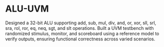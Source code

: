 # ALU-UVM
Designed a 32-bit ALU supporting add, sub, mul, div, and, or, xor, sll, srl, sra, rol, ror, eq, neq, sgt, and slt operations. Built a UVM testbench with randomized stimulus, monitor, and scoreboard using a reference model to verify outputs, ensuring functional correctness across varied scenarios.
